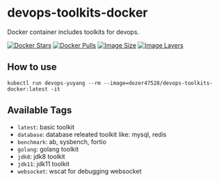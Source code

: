 # devops-toolkits-docker
Docker container includes toolkits for devops.

[![Docker Stars](https://img.shields.io/docker/stars/dozer47528/devops-toolkits-docker.svg)](https://hub.docker.com/r/dozer47528/devops-toolkits-docker/)
[![Docker Pulls](https://img.shields.io/docker/pulls/dozer47528/devops-toolkits-docker.svg)](https://hub.docker.com/r/dozer47528/devops-toolkits-docker/)
[![Image Size](https://img.shields.io/imagelayers/image-size/dozer47528/devops-toolkits-docker/latest.svg)](https://imagelayers.io/?images=dozer47528/devops-toolkits-docker:latest)
[![Image Layers](https://img.shields.io/imagelayers/layers/dozer47528/devops-toolkits-docker/latest.svg)](https://imagelayers.io/?images=dozer47528/devops-toolkits-docker:latest)


## How to use
```shell
kubectl run devops-yuyang --rm --image=dozer47528/devops-toolkits-docker:latest -it
```

## Available Tags

- `latest`: basic toolkit
- `database`: database releated toolkit like: mysql, redis
- `benchmark`: ab, sysbench, fortio
- `golang`: golang toolkit
- `jdk8`: jdk8 toolkit
- `jdk11`: jdk11 toolkit
- `websocket`: wscat for debugging websocket